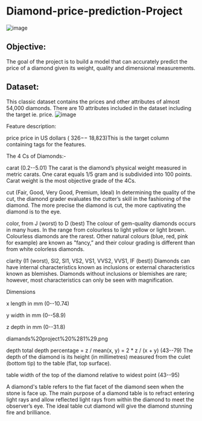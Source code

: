 # Diamond-price-prediction-Project
![image](https://user-images.githubusercontent.com/100846110/185215014-62f2d961-2831-488f-919b-f62a934c3d89.png)
## Objective:
The goal of the project is to build a model that can accurately predict the price of a diamond given its weight, quality and dimensional measurements.
## Dataset:
This classic dataset contains the prices and other attributes of almost 54,000 diamonds. There are 10 attributes included in the dataset including the target ie. price.
![image](https://user-images.githubusercontent.com/100846110/185215976-90c7645e-2995-4a71-b2dd-68eb7d0de285.png)


Feature description:

price price in US dollars ( 326−− 18,823)This is the target column containing tags for the features.

The 4 Cs of Diamonds:-

carat (0.2--5.01) The carat is the diamond’s physical weight measured in metric carats. One carat equals 1/5 gram and is subdivided into 100 points. Carat weight is the most objective grade of the 4Cs.

cut (Fair, Good, Very Good, Premium, Ideal) In determining the quality of the cut, the diamond grader evaluates the cutter’s skill in the fashioning of the diamond. The more precise the diamond is cut, the more captivating the diamond is to the eye.

color, from J (worst) to D (best) The colour of gem-quality diamonds occurs in many hues. In the range from colourless to light yellow or light brown. Colourless diamonds are the rarest. Other natural colours (blue, red, pink for example) are known as "fancy,” and their colour grading is different than from white colorless diamonds.

clarity (I1 (worst), SI2, SI1, VS2, VS1, VVS2, VVS1, IF (best)) Diamonds can have internal characteristics known as inclusions or external characteristics known as blemishes. Diamonds without inclusions or blemishes are rare; however, most characteristics can only be seen with magnification.

Dimensions

x length in mm (0--10.74)

y width in mm (0--58.9)

z depth in mm (0--31.8)

diamands%20project%20%281%29.png

depth total depth percentage = z / mean(x, y) = 2 * z / (x + y) (43--79) The depth of the diamond is its height (in millimetres) measured from the culet (bottom tip) to the table (flat, top surface).

table width of the top of the diamond relative to widest point (43--95)

A diamond's table refers to the flat facet of the diamond seen when the stone is face up. The main purpose of a diamond table is to refract entering light rays and allow reflected light rays from within the diamond to meet the observer’s eye. The ideal table cut diamond will give the diamond stunning fire and brilliance.


